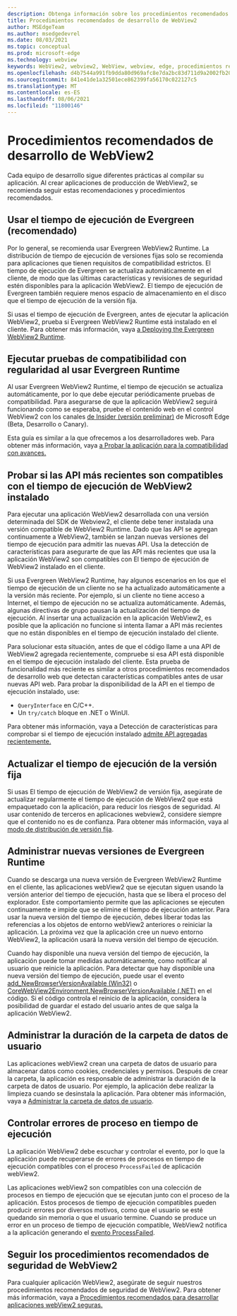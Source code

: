 ```yaml
---
description: Obtenga información sobre los procedimientos recomendados de desarrollo que se deben usar al desarrollar la aplicación WebView2.
title: Procedimientos recomendados de desarrollo de WebView2
author: MSEdgeTeam
ms.author: msedgedevrel
ms.date: 08/03/2021
ms.topic: conceptual
ms.prod: microsoft-edge
ms.technology: webview
keywords: WebView2, webview2, WebView, webview, edge, procedimientos recomendados
ms.openlocfilehash: d4b7544a991fb9dda80d969afc8e7da2bc83d711d9a2002fb205271f87960f2f
ms.sourcegitcommit: 841e41de1a32501ece862399fa56170c022127c5
ms.translationtype: MT
ms.contentlocale: es-ES
ms.lasthandoff: 08/06/2021
ms.locfileid: "11800146"
---
```

# <a name="webview2-development-best-practices"></a>Procedimientos recomendados de desarrollo de WebView2

Cada equipo de desarrollo sigue diferentes prácticas al compilar su aplicación.  Al crear aplicaciones de producción de WebView2, se recomienda seguir estas recomendaciones y procedimientos recomendados.


## <a name="use-the-evergreen-runtime-recommended"></a>Usar el tiempo de ejecución de Evergreen (recomendado)

Por lo general, se recomienda usar Evergreen WebView2 Runtime.  La distribución de tiempo de ejecución de versiones fijas solo se recomienda para aplicaciones que tienen requisitos de compatibilidad estrictos.  El tiempo de ejecución de Evergreen se actualiza automáticamente en el cliente, de modo que las últimas características y revisiones de seguridad estén disponibles para la aplicación WebView2.  El tiempo de ejecución de Evergreen también requiere menos espacio de almacenamiento en el disco que el tiempo de ejecución de la versión fija.

Si usas el tiempo de ejecución de Evergreen, antes de ejecutar la aplicación WebView2, prueba si Evergreen WebView2 Runtime está instalado en el cliente.  Para obtener más información, vaya [a Deploying the Evergreen WebView2 Runtime][Webview2ConceptsDistributionDeployingEvergreenWebview2Runtime].


## <a name="run-compatibility-tests-regularly-when-using-the-evergreen-runtime"></a>Ejecutar pruebas de compatibilidad con regularidad al usar Evergreen Runtime

Al usar Evergreen WebView2 Runtime, el tiempo de ejecución se actualiza automáticamente, por lo que debe ejecutar periódicamente pruebas de compatibilidad.  Para asegurarse de que la aplicación WebView2 seguirá funcionando como se esperaba, pruebe el contenido web en el control WebView2 con los canales [de Insider (versión preliminar)][MicrosoftedgeinsiderDownload] de Microsoft Edge (Beta, Desarrollo o Canary).

Esta guía es similar a la que ofrecemos a los desarrolladores web.  Para obtener más información, vaya [a Probar la aplicación para la compatibilidad con avances.][Webview2ConceptsDistributionStayCompatibleEvergreenMode]


## <a name="test-whether-newer-apis-are-supported-by-the-installed-webview2-runtime"></a>Probar si las API más recientes son compatibles con el tiempo de ejecución de WebView2 instalado

<!-- the main section about QueryInterface is in versioning.md; this section should be only a couple paragraphs -->

Para ejecutar una aplicación WebView2 desarrollada con una versión determinada del SDK de Webview2, el cliente debe tener instalada una versión compatible de WebView2 Runtime.  Dado que las API se agregan continuamente a WebView2, también se lanzan nuevas versiones del tiempo de ejecución para admitir las nuevas API.  Usa la detección de características para asegurarte de que las API más recientes que usa la aplicación WebView2 son compatibles con El tiempo de ejecución de WebView2 instalado en el cliente.

Si usa Evergreen WebView2 Runtime, hay algunos escenarios en los que el tiempo de ejecución de un cliente no se ha actualizado automáticamente a la versión más reciente.  Por ejemplo, si un cliente no tiene acceso a Internet, el tiempo de ejecución no se actualiza automáticamente.  Además, algunas directivas de grupo pausan la actualización del tiempo de ejecución.  Al insertar una actualización en la aplicación WebView2, es posible que la aplicación no funcione si intenta llamar a API más recientes que no están disponibles en el tiempo de ejecución instalado del cliente.

Para solucionar esta situación, antes de que el código llame a una API de WebView2 agregada recientemente, compruebe si esa API está disponible en el tiempo de ejecución instalado del cliente.  Esta prueba de funcionalidad más reciente es similar a otros procedimientos recomendados de desarrollo web que detectan características compatibles antes de usar nuevas API web.  Para probar la disponibilidad de la API en el tiempo de ejecución instalado, use:

*   `QueryInterface` en C/C++.
*   Un `try/catch` bloque en .NET o WinUI.

Para obtener más información, vaya a Detección de características para comprobar si el tiempo de ejecución instalado [admite API agregadas recientemente.][Webview2ConceptsVersioningDetermineWebview2RuntimeRequirement]


## <a name="update-the-fixed-version-runtime"></a>Actualizar el tiempo de ejecución de la versión fija

Si usas El tiempo de ejecución de WebView2 de versión fija, asegúrate de actualizar regularmente el tiempo de ejecución de WebView2 que está empaquetado con la aplicación, para reducir los riesgos de seguridad.  Al usar contenido de terceros en aplicaciones webview2, considere siempre que el contenido no es de confianza.  Para obtener más información, vaya al [modo de distribución de versión fija][Webview2ConceptsDistributionFixedVersionDistributionMode].


## <a name="manage-new-versions-of-the-evergreen-runtime"></a>Administrar nuevas versiones de Evergreen Runtime

Cuando se descarga una nueva versión de Evergreen WebView2 Runtime en el cliente, las aplicaciones webView2 que se ejecutan siguen usando la versión anterior del tiempo de ejecución, hasta que se libera el proceso del explorador.  Este comportamiento permite que las aplicaciones se ejecuten continuamente e impide que se elimine el tiempo de ejecución anterior.  Para usar la nueva versión del tiempo de ejecución, debes liberar todas las referencias a los objetos de entorno webView2 anteriores o reiniciar la aplicación.  La próxima vez que la aplicación cree un nuevo entorno WebView2, la aplicación usará la nueva versión del tiempo de ejecución.

Cuando hay disponible una nueva versión del tiempo de ejecución, la aplicación puede tomar medidas automáticamente, como notificar al usuario que reinicie la aplicación.  Para detectar que hay disponible una nueva versión del tiempo de ejecución, puede usar el evento [add_NewBrowserVersionAvailable (Win32)][Webview2ReferenceaddNewBrowserVersionAvailable] o [CoreWebView2Environment.NewBrowserVersionAvailable (.NET)][Webview2ReferenceNewBrowserVersionAvailable] en el código.  Si el código controla el reinicio de la aplicación, considera la posibilidad de guardar el estado del usuario antes de que salga la aplicación WebView2.

<!-- are the Ref links enough, or link to a regular article or article subsection? -->


## <a name="manage-the-lifetime-of-the-user-data-folder"></a>Administrar la duración de la carpeta de datos de usuario

Las aplicaciones webView2 crean una carpeta de datos de usuario para almacenar datos como cookies, credenciales y permisos.  Después de crear la carpeta, la aplicación es responsable de administrar la duración de la carpeta de datos de usuario.  Por ejemplo, la aplicación debe realizar la limpieza cuando se desinstala la aplicación.  Para obtener más información, vaya a [Administrar la carpeta de datos de usuario][Webview2ConceptsUserDataFolder].


## <a name="handle-runtime-process-failures"></a>Controlar errores de proceso en tiempo de ejecución

La aplicación WebView2 debe escuchar y controlar el evento, por lo que la aplicación puede recuperarse de errores de procesos en tiempo de ejecución compatibles con el proceso `ProcessFailed` de aplicación webView2.

Las aplicaciones webView2 son compatibles con una colección de procesos en tiempo de ejecución que se ejecutan junto con el proceso de la aplicación.  Estos procesos de tiempo de ejecución compatibles pueden producir errores por diversos motivos, como que el usuario se esté quedando sin memoria o que el usuario termine.  Cuando se produce un error en un proceso de tiempo de ejecución compatible, WebView2 notifica a la aplicación generando el [evento ProcessFailed][WebView2ProcessFailedEvent].

<!-- is the Ref link enough, or link to a long section in regular docs? -->


## <a name="follow-recommended-webview2-security-best-practices"></a>Seguir los procedimientos recomendados de seguridad de WebView2

Para cualquier aplicación WebView2, asegúrate de seguir nuestros procedimientos recomendados de seguridad de WebView2.  Para obtener más información, vaya a [Procedimientos recomendados para desarrollar aplicaciones webView2 seguras.][Webview2ConceptsSecurity]


<!-- links -->
[Webview2ConceptsDistributionDeployingEvergreenWebview2Runtime]: ../concepts/distribution.md#deploying-the-evergreen-webview2-runtime "Implementación de Evergreen WebView2 Runtime: distribuir una aplicación WebView2 y la aplicación WebView2 Runtime | Microsoft Docs"
[Webview2ConceptsDistributionFixedVersionDistributionMode]: ../concepts/distribution.md#details-about-the-fixed-version-runtime-distribution-mode "Detalles sobre el modo de distribución de Tiempo de ejecución de versión fija: distribuir una aplicación WebView2 y webView2 Runtime | Microsoft Docs"
[Webview2ConceptsDistributionStayCompatibleEvergreenMode]: ../concepts/distribution.md#test-your-app-for-forward-compatibility "Probar la compatibilidad de la aplicación con avances: distribuir una aplicación WebView2 y el entorno de tiempo de ejecución de WebView2 | Microsoft Docs"
[Webview2ConceptsSecurity]: ../concepts/security.md "Procedimientos recomendados para desarrollar aplicaciones webView2 seguras | Microsoft Docs"
[Webview2ConceptsUserDataFolder]: ../concepts/user-data-folder.md "Administrar la carpeta de datos de usuario | Microsoft Docs"
[Webview2ConceptsVersioningDetermineWebview2RuntimeRequirement]: ../concepts/versioning.md#feature-detecting-to-test-whether-the-installed-runtime-supports-recently-added-apis "Detección de características para comprobar si el tiempo de ejecución instalado admite API agregadas recientemente: comprender las versiones del SDK de WebView2 | Microsoft Docs"
[Webview2GetStartedWin32]: ../get-started/win32.md "Introducción a WebView2 | Microsoft Docs"
[Webview2GetStartedWinforms]: ../get-started/winforms.md "Introducción a WebView2 en Windows Forms | Microsoft Docs"
[Webview2GetStartedWinui]: ../get-started/winui.md "Introducción a WebView2 en WinUI 3 (versión preliminar) | Microsoft Docs"
[Webview2GetStartedWpf]: ../get-started/wpf.md "Introducción a WebView2 en WPF | Microsoft Docs"
<!-- external links -->
[Webview2ReferenceaddNewBrowserVersionAvailable]: /microsoft-edge/webview2/reference/win32/icorewebview2environment#add_newbrowserversionavailable "add_NewBrowserVersionAvailable | Microsoft Docs"

[Webview2ReferenceNewBrowserVersionAvailable]: /dotnet/api/microsoft.web.webview2.core.corewebview2environment.newbrowserversionavailable "Evento CoreWebView2Environment.NewBrowserVersionAvailable | Microsoft Docs"
[WebView2ProcessFailedEvent]: /microsoft-edge/webview2/reference/win32/icorewebview2processfailedeventargs "ICoreWebView2ProcessFailedEventArgs | Microsoft Docs"

[MicrosoftedgeinsiderDownload]: https://www.microsoftedgeinsider.com/download "Descargar Microsoft Edge Insider Channels"
